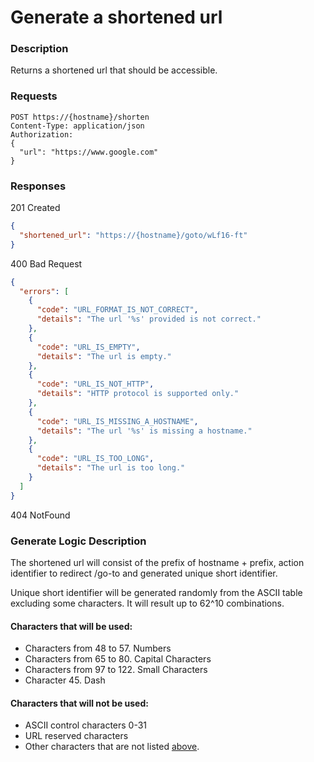 # Generate a shortened url

### Description

Returns a shortened url that should be accessible.

### Requests

```http
POST https://{hostname}/shorten
Content-Type: application/json
Authorization: 
{
  "url": "https://www.google.com"
}
```

### Responses

201 Created

```json
{
  "shortened_url": "https://{hostname}/goto/wLf16-ft"
}

```

400 Bad Request

```json
{
  "errors": [
    {
      "code": "URL_FORMAT_IS_NOT_CORRECT",
      "details": "The url '%s' provided is not correct."
    },
    {
      "code": "URL_IS_EMPTY",
      "details": "The url is empty."
    },
    {
      "code": "URL_IS_NOT_HTTP",
      "details": "HTTP protocol is supported only."
    },
    {
      "code": "URL_IS_MISSING_A_HOSTNAME",
      "details": "The url '%s' is missing a hostname."
    },
    {
      "code": "URL_IS_TOO_LONG",
      "details": "The url is too long."
    }
  ]
}
```

404 NotFound


### Generate Logic Description

The shortened url will consist of the prefix of hostname + prefix,
action identifier to redirect /go-to and generated unique short identifier.

Unique short identifier will be generated randomly from the ASCII table excluding some characters. It will result up to 62^10 combinations.

#### Characters that will be used:

- Characters from 48 to 57. Numbers
- Characters from 65 to 80. Capital Characters
- Characters from 97 to 122. Small Characters
- Character 45. Dash

#### Characters that will not be used:

- ASCII control characters 0-31
- URL reserved characters
- Other characters that are not listed [above](#characters-that-will-be-used).
